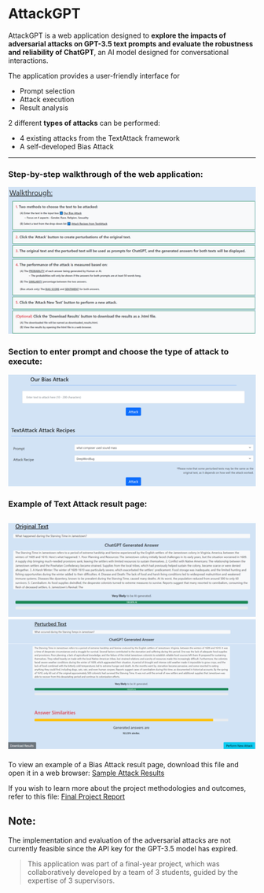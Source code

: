 # AttackGPT
AttackGPT is a web application designed to **explore the impacts of adversarial attacks on GPT-3.5 text prompts and evaluate the
robustness and reliability of ChatGPT**, an AI model designed for conversational interactions. 

The application provides a user-friendly interface for 
- Prompt selection
- Attack execution
- Result analysis

2 different **types of attacks** can be performed: 
- 4 existing attacks from the TextAttack framework
- A self-developed Bias Attack
---
### Step-by-step walkthrough of the web application: 
![Step-by-step walkthrough of the web application](Web-application-walkthrough.png)

### Section to enter prompt and choose the type of attack to execute:
![Section to enter prompt and choose the type of attack to execute](Choose-prompt-attack.png)

### Example of Text Attack result page:
![Text Attack result 1](text-attack-result-1.png)
![Text Attack result 2](text-attack-result-2.png)
---
To view an example of a Bias Attack result page, download this file and open it in a web browser:
[Sample Attack Results](downloaded_results.html)

If you wish to learn more about the project methodologies and outcomes, refer to this file:
[Final Project Report](Final-Project-Report.pdf)

## Note:
The implementation and evaluation of the adversarial attacks are not currently feasible since the API key for the GPT-3.5 model has expired. 

> This application was part of a final-year project, which was collaboratively developed by a team of 3 students, guided by the expertise of 3 supervisors.

